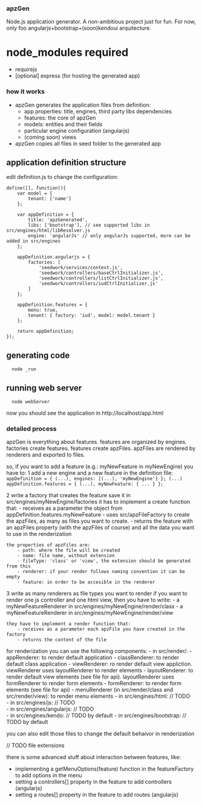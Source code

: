 ### apzGen
Node.js application generator. A non-ambitious project just for fun.
For now, only foo angularjs+bootstrap+(soon)kendoui arquitecture.

# node_modules required
- requirejs
- [optional] express (for hosting the generated app)

### how it works
- apzGen generates the application files from definition:
  - app properties: title, engines, third party libs dependencies
  - features: the core of apzGen
  - models: entities and their fields
  - particular engine configuration (angularjs)
  - (coming soon) views
- apzGen copies all files in seed folder to the generated app

## application definition structure
edit definition.js to change the configuration:
```
define([], function(){	
	var model = {
		tenant: ['name']	
	};
	
	var appDefinition = { 
		title: 'apzGenerated',
		libs: ['bootstrap'], // see supported libs in src/engines/html/libResolver.js
		engine: 'angularJs' // only angularJs supported, more can be added in src/engines
	};
	
	appDefinition.angularjs = {
		factories: [
			'seedwork/services/context.js',
			'seedwork/controllers/baseCtrlInitializer.js',
			'seedwork/controllers/listCtrlInitializer.js',
			'seedwork/controllers/iudCtrlInitializer.js'
		]
	};
	
	appDefinition.features = {
		menu: true,
		tenant: { factory: 'iud', model: model.tenant }
	};
	
	return appDefinition;
});
```

## generating code
```
  node _run
```
## running web server
```
  node webServer
```
now you should see the application in http://localhost/app.html

### detailed process
apzGen is everything about features.
features are organized by engines.
factories create features.
features create apzFiles.
apzFiles are rendered by renderers and exported to files.

so, if you want to add a feature (e.g.: myNewFeature in myNewEngine) you have to:
1	add a new engine and a new feature in the definition file:
	```
		appDefinition = {
			(...),
			engines: [(...), 'myNewEngine']
		};
		(...)
		appDefinition.features = {
			(...),
			myNewFeature: { ... }
		};
	```

2	write a factory that creates the feature
	save it in src/engines/myNewEngine/factories
	it has to implement a create function that:
		- receives as a parameter the object from appDefinition.features.myNewFeature
		- uses src/apzFileFactory to create the apzFiles, as many as files you want to create.
	 	- returns the feature with an apzFiles property (with the apzFiles of course) and all the data you want to use in the renderization
		 
	the properties of apzFiles are:
		- path: where the file will be created
		- name: file name, without extension
		- fileType: 'class' or 'view', the extension should be generated from this
		- renderer: if your render follows naming convention it can be empty
		- feature: in order to be accesible in the renderer

3	write as many renderers as file types you want to render
 	if you want to render one js controller and one html view, then you have to write:
	  	- a myNewFeatureRenderer in src/engines/myNewEngine/render/class
	  	- a myNewFeatureRenderer in src/engines/myNewEngine/render/view
	  
	they have to implement a render function that:
	  	- receives as a parameter each apzFile you have created in the factory
		- returns the content of the file

for renderization you can use the following components:
	- in src/render/:
		- appRenderer: to render default application
		- classRenderer: to render default class application
		- viewRenderer: ro render default view appliction. viewRenderer uses layoutRenderer to render elements
		- layoutRenderer: to render default view elements (see file for api). layoutRenderer uses formRenderer to render form elements
		- formRenderer: to render form elements (see file for api)
	- menuRenderer (in src/render/class and src/render/view): to render menu elements
	- in src/engines/html:
		// TODO  
	- in src/engines/js:
		// TODO  
	- in src/engines/angularjs:
		// TODO  
	- in src/engines/kendo:
		// TODO by default
	- in src/engines/bootstrap:
		// TODO by default

you can also edit those files to change the default behaivor in renderization

// TODO file extensions 

there is some advanced stuff about interaction between features, like:
- implementing a getMenuOptions(feature) function in the featureFactory to add options in the menu 
- setting a controllers[] property in the feature to add controllers (angularjs)
- setting a routes[] property in the feature to add routes (angularjs)